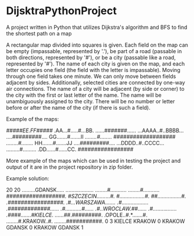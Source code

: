 # DijsktraPythonProject
A project written in Python that utilizes Dijkstra's algorithm and BFS to find the shortest path on a map



A rectangular map divided into squares is given. Each field on the map can be empty (impassable, represented by '.'), 
be part of a road (passable in both directions, represented by '#'), or be a city (passable like a road, represented by '#'). 
The name of each city is given on the map, and each letter occupies one field (the field with the letter is impassable). 
Moving through one field takes one minute. We can only move between fields adjacent by sides. Additionally, selected cities are connected by one-way air connections. 
The name of a city will be adjacent (by side or corner) to the city with the first or last letter of the name.
The name will be unambiguously assigned to the city. There will be no number or letter before or after the name of the city (if there is such a field).

Example of the maps:

*#####*EE.FF*#####*
.AA...#.....#...BB.
......#######......
...AAAA..#..BBBB...
....*#########*....
GG.......#.......II
*........#........*
###################
*........#........*
HH.......#.......JJ
....*#########*....
...DDDD..#..CCCC...
.........#.........
.DD......#......CC.
*#################*

More example of the maps which can be used in testing the project and output of it are in the project repository in zip folder.

Example solution:

20 20
.........GDANSK.....
........*...........
........#...........
........#...........
*##################.
#SZCZECIN.........#.
#.................#.
##................#.
.############*#####.
.#...WARSZAWA.......
.#..................
.#############......
.#...........#......
.#..WROCLAW.##......
.#..*.......*.......
.####.......#KIELCE.
......*##.#########.
.OPOLE..#.*.......#.
........#.KRAKOW..#.
........###########.
0
3
KIELCE KRAKOW 0
KRAKOW GDANSK 0
KRAKOW GDANSK 1
